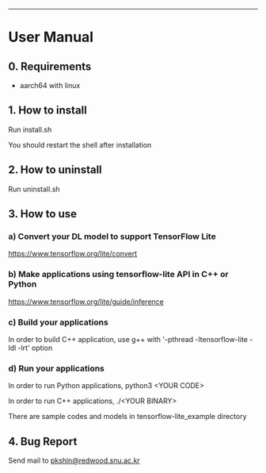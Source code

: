 ---
# User Manual

## 0. Requirements
- aarch64 with linux


## 1. How to install
Run install.sh

You should restart the shell after installation


## 2. How to uninstall
Run uninstall.sh


## 3. How to use
### a) Convert your DL model to support TensorFlow Lite
https://www.tensorflow.org/lite/convert

### b) Make applications using tensorflow-lite API in C++ or Python
https://www.tensorflow.org/lite/guide/inference

### c) Build your applications
In order to build C++ application, use g++ with '-pthread -ltensorflow-lite -ldl -lrt' option

### d) Run your applications
In order to run Python applications, python3 \<YOUR CODE\>
  
In order to run C++ applications, ./\<YOUR BINARY\>

There are sample codes and models in tensorflow-lite_example directory


## 4. Bug Report
Send mail to pkshin@redwood.snu.ac.kr
